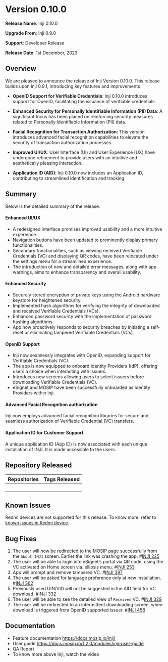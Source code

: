 # Version 0.10.0

**Release Name**: Inji 0.10.0 

**Upgrade From**: Inji 0.9.0 

**Support**: Developer Release

**Release Date**: 1st December, 2023

## Overview

We are pleased to announce the release of Inji Version 0.10.0. This release builds upon Inji 0.9.1, introducing key features and improvements

* **OpenID Support for Verifiable Credentials**:
Inji 0.10.0 introduces support for OpenID, facilitating the issuance of verifiable credentials.

* **Enhanced Security for Personally Identifiable Information (PII) Data**:
A significant focus has been placed on reinforcing security measures related to Personally Identifiable Information (PII) data.

* **Facial Recognition for Transaction Authorization**:
This version introduces advanced facial recognition capabilities to elevate the security of transaction authorization processes.

* **Improved UI/UX**:
User Interface (UI) and User Experience (UX) have undergone refinement to provide users with an intuitive and aesthetically pleasing interaction.

* **Application ID (AID)**:
Inji 0.10.0 now includes an Application ID, contributing to streamlined identification and tracking.

## Summary

Below is the detailed summary of the release.

#### Enhanced UI/UX
  
* A redesigned interface promises improved usability and a more intuitive experience.
* Navigation buttons have been updated to prominently display primary functionalities.
* Secondary functionalities, such as viewing received Verifiable Credentials (VC) and displaying QR codes, have been relocated under the settings menu for a streamlined experience.
* The introduction of new and detailed error messages, along with app warnings, aims to enhance transparency and overall usability.

#### Enhanced Security
  
* Securely stored encryption of private keys using the Android hardware keystore for heightened security.
* Implemented hash algorithms for verifying the integrity of downloaded and received Verifiable Credentials (VCs).
* Enhanced password security with the implementation of password hashing algorithms.
* App now proactively responds to security breaches by initiating a self-reset or eliminating tampered Verifiable Credentials (VCs).

#### OpenID Support
  
* Inji now seamlessly integrates with OpenID, expanding support for Verifiable Credentials (VC).
* The app is now equipped to onboard Identity Providers (IdP), offering users a choice when interacting with issuers.
* Introduces new screens allowing users to select issuers before downloading Verifiable Credentials (VC).
* eSignet and MOSIP have been successfully onboarded as Identity Providers within Inji.

#### Advanced Facial Recognition authorization
  
Inji now employs advanced facial recognition libraries for secure and seamless authorization of Verifiable Credential (VC) transfers.

#### Application ID for Customer Support
  
A unique application ID (App ID) is now associated with each unique installation of INJI. It is made accessible to the users.

## Repository Released

| **Repositories**            | **Tags Released**                                                                        |
| --------------------------- | ---------------------------------------------------------------------------------------- |
|         | []()             |
|            | []() |
|          | []()     |
| | []()                            |

## Known Issues

Redmi devices are not supported for this release. To know more, refer to [known issues in Redmi device](https://mosip.atlassian.net/issues/?filter=-4&jql=labels%20%3D%20redmi%20order%20by%20created%20DESC).


## Bug Fixes

1. The user will now be redirected to the MOSIP page successfully from the `About INJI` screen. Earlier the link was crashing the app. #[INJI 225](https://mosip.atlassian.net/browse/INJI-225)
2. The user will be able to login into eSignet’s portal via QR code, using the VC activated on Home screen via. ellipsis menu. #[INJI 253](https://mosip.atlassian.net/browse/INJI-253)
3. App will prompt and remove tampered VC. #[INJI 397](https://mosip.atlassian.net/browse/INJI-397)
4. The user will be asked for language preference only at new installation. #[INJI 362](https://mosip.atlassian.net/browse/INJI-362)
5. Previously used UIN/VID will not be suggested in the AID field for VC download. #[INJI 332](https://mosip.atlassian.net/browse/INJI-332)
6. The user will be able to see the detailed view of `Received` VC. #[INJI 329](https://mosip.atlassian.net/browse/INJI-329)
7. The user will be redirected to an intermittent downloading screen, when download is triggered from OpenID supported issuer. #[INJI 458](https://mosip.atlassian.net/browse/INJI-458)

## Documentation 

* Feature documentation <https://docs.mosip.io/inji/>
* User guide <https://docs.mosip.io/1.2.0/modules/inji-user-guide>
* QA Report <link to be added>
* To know more above Inji, watch the video <link to be added>




